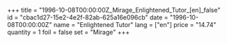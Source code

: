 +++
title = "1996-10-08T00:00:00Z_Mirage_Enlightened_Tutor_[en]_false"
id = "cbac1d27-15e2-4e2f-82ab-625a16e096cb"
date = "1996-10-08T00:00:00Z"
name = "Enlightened Tutor"
lang = ["en"]
price = "14.74"
quantity = 1
foil = false
set = "Mirage"
+++
